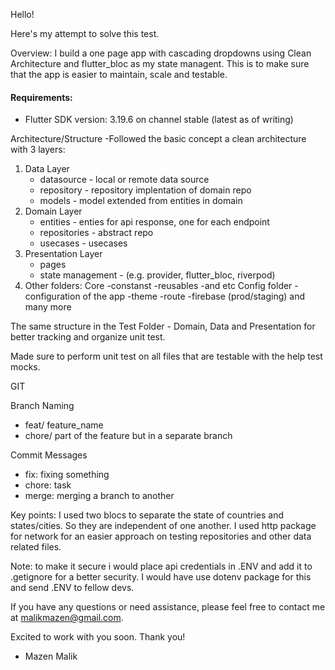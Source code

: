 Hello!

Here's my attempt to solve this test.

Overview:
I build a one page app with cascading dropdowns using Clean Architecture and flutter_bloc as my state managent. This is to make sure that the app is easier to maintain, scale and testable.

#### Requirements:

- Flutter SDK version: 3.19.6 on channel stable (latest as of writing)

Architecture/Structure
-Followed the basic concept a clean architecture with 3 layers:

1. Data Layer
   - datasource - local or remote data source
   - repository - repository implentation of domain repo
   - models - model extended from entities in domain
2. Domain Layer
   - entities - enties for api response, one for each endpoint
   - repositories - abstract repo
   - usecases - usecases
3. Presentation Layer
   - pages
   - state management - (e.g. provider, flutter_bloc, riverpod)
4. Other folders:
   Core
   -constanst
   -reusables
   -and etc
   Config folder - configuration of the app
   -theme
   -route
   -firebase (prod/staging) and many more

The same structure in the Test Folder - Domain, Data and Presentation for better tracking and organize unit test.

Made sure to perform unit test on all files that are testable with the help test mocks.

GIT

Branch Naming

- feat/ feature_name
- chore/ part of the feature but in a separate branch

Commit Messages

- fix: fixing something
- chore: task
- merge: merging a branch to another

Key points:
I used two blocs to separate the state of countries and states/cities. So they are independent of one another.
I used http package for network for an easier approach on testing repositories and other data related files.

Note: to make it secure i would place api credentials in .ENV and add it to .getignore for a better security. I would have use dotenv package for this and send .ENV to fellow devs.

If you have any questions or need assistance, please feel free to contact me at malikmazen@gmail.com.

Excited to work with you soon. Thank you!

- Mazen Malik
